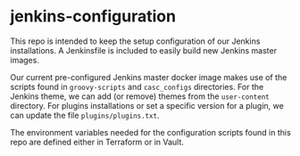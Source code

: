 # jenkins-configuration

This repo is intended to keep the setup configuration of our Jenkins installations. A Jenkinsfile is included to easily build new Jenkins master images.

Our current pre-configured Jenkins master docker image makes use of the scripts found in `groovy-scripts` and `casc_configs` directories. For the Jenkins theme, we can add (or remove) themes from the `user-content` directory. For plugins installations or set a specific version for a plugin, we can update the file `plugins/plugins.txt`.

The environment variables needed for the configuration scripts found in this repo are defined either in Terraform or in Vault.
